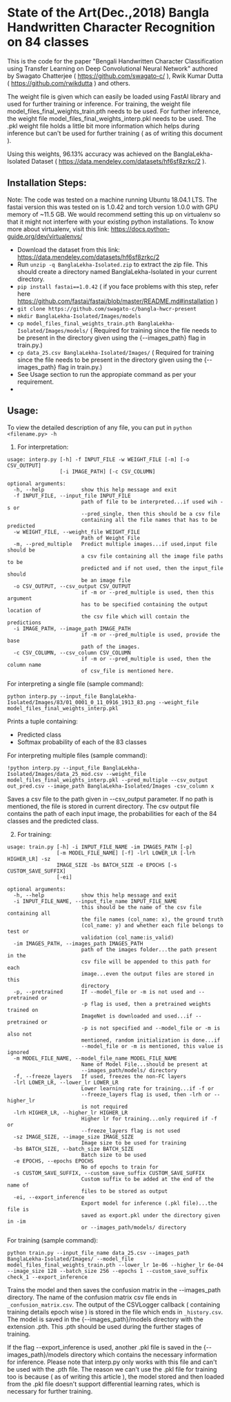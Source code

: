 # State of the Art(Dec.,2018) Bangla Handwritten Character Recognition on 84 classes

This is the code for the paper "Bengali Handwritten Character Classification using Transfer Learning on Deep Convolutional Neural Network" authored by Swagato Chatterjee ( https://github.com/swagato-c/ ), Rwik Kumar Dutta ( https://github.com/rwikdutta ) and others. 

The weight file is given which can easily be loaded using FastAI library and used for further training or inference. For training, the weight file model_files_final_weights_train.pth needs to be used. For further inference, the weight file model_files_final_weights_interp.pkl needs to be used. The .pkl weight file holds a little bit more information which helps during inference but can't be used for further training ( as of writing this document ).

Using this weights, 96.13% accuracy was achieved on the BanglaLekha-Isolated Dataset ( https://data.mendeley.com/datasets/hf6sf8zrkc/2 ).


## Installation Steps:
Note: The code was tested on a machine running Ubuntu 18.04.1 LTS. The fastai version this was tested on is 1.0.42 and torch version 1.0.0 with GPU memory of ~11.5 GB. We would recommend setting this up on virtualenv so that it might not interfere with your existing python installations. To know more about virtualenv, visit this link: https://docs.python-guide.org/dev/virtualenvs/
- Download the dataset from this link: https://data.mendeley.com/datasets/hf6sf8zrkc/2
- Run `unzip -q BanglaLekha-Isolated.zip` to extract the zip file. This should create a directory named BanglaLekha-Isolated in your current directory.
- `pip install fastai==1.0.42` ( if you face problems with this step, refer here https://github.com/fastai/fastai/blob/master/README.md#installation )
- `git clone https://github.com/swagato-c/bangla-hwcr-present`
- `mkdir BanglaLekha-Isolated/Images/models`
- `cp model_files_final_weights_train.pth BanglaLekha-Isolated/Images/models/` ( Required for training since the file needs to be present in the directory given using the {--images_path} flag in train.py.)
- `cp data_25.csv BanglaLekha-Isolated/Images/` ( Required for training since the file needs to be present in the directory given using the {--images_path} flag in train.py.)
- See Usage section to run the appropiate command as per your requirement.
- 

## Usage:
To view the detailed description of any file, you can put in `python <filename.py> -h` 
1. For interpretation:
````
usage: interp.py [-h] -f INPUT_FILE -w WEIGHT_FILE [-m] [-o CSV_OUTPUT]
                 [-i IMAGE_PATH] [-c CSV_COLUMN]

optional arguments:
  -h, --help            show this help message and exit
  -f INPUT_FILE, --input_file INPUT_FILE
                        path of file to be interpreted...if used wih -s or
                        --pred_single, then this should be a csv file
                        containing all the file names that has to be predicted
  -w WEIGHT_FILE, --weight_file WEIGHT_FILE
                        Path of Weight File
  -m, --pred_multiple   Predict multiple images...if used,input file should be
                        a csv file containing all the image file paths to be
                        predicted and if not used, then the input_file should
                        be an image file
  -o CSV_OUTPUT, --csv_output CSV_OUTPUT
                        if -m or --pred_multiple is used, then this argument
                        has to be specified containing the output location of
                        the csv file which will contain the predictions
  -i IMAGE_PATH, --image_path IMAGE_PATH
                        if -m or --pred_multiple is used, provide the base
                        path of the images.
  -c CSV_COLUMN, --csv_column CSV_COLUMN
                        if -m or --pred_multiple is used, then the column name
                        of csv_file is mentioned here.
````
For interpreting a single file (sample command):
````
python interp.py --input_file BanglaLekha-Isolated/Images/83/01_0001_0_11_0916_1913_83.png --weight_file model_files_final_weights_interp.pkl
````
Prints a tuple containing:
- Predicted class
- Softmax probability of each of the 83 classes


For interpreting multiple files (sample command):
````
!python interp.py --input_file BanglaLekha-Isolated/Images/data_25_mod.csv --weight_file model_files_final_weights_interp.pkl --pred_multiple --csv_output out_pred.csv --image_path BanglaLekha-Isolated/Images -csv_column x
````
Saves a csv file to the path given in --csv_output parameter. If no path is mentioned, the file is stored in current directory. The csv output file contains the path of each input image, the probabilities for each of the 84 classes and the  predicted class. 

2. For training:
````
usage: train.py [-h] -i INPUT_FILE_NAME -im IMAGES_PATH [-p]
                [-m MODEL_FILE_NAME] [-f] -lrl LOWER_LR [-lrh HIGHER_LR] -sz
                IMAGE_SIZE -bs BATCH_SIZE -e EPOCHS [-s CUSTOM_SAVE_SUFFIX]
                [-ei]

optional arguments:
  -h, --help            show this help message and exit
  -i INPUT_FILE_NAME, --input_file_name INPUT_FILE_NAME
                        this should be the name of the csv file containing all
                        the file names (col_name: x), the ground truth
                        (col_name: y) and whether each file belongs to test or
                        validation (col_name:is_valid)
  -im IMAGES_PATH, --images_path IMAGES_PATH
                        path of the images folder...the path present in the
                        csv file will be appended to this path for each
                        image...even the output files are stored in this
                        directory
  -p, --pretrained      If --model_file or -m is not used and --pretrained or
                        -p flag is used, then a pretrained weights trained on
                        ImageNet is downloaded and used...if --pretrained or
                        -p is not specified and --model_file or -m is also not
                        mentioned, random initialization is done...if
                        --model_file or -m is mentioned, this value is ignored
  -m MODEL_FILE_NAME, --model_file_name MODEL_FILE_NAME
                        Name of Model File...should be present at
                        --images_path/models/ directory
  -f, --freeze_layers   If used, freezes the non-FC layers
  -lrl LOWER_LR, --lower_lr LOWER_LR
                        Lower learning rate for training...if -f or
                        --freeze_layers flag is used, then -lrh or --higher_lr
                        is not required
  -lrh HIGHER_LR, --higher_lr HIGHER_LR
                        Higher lr for training...only required if -f or
                        --freeze_layers flag is not used
  -sz IMAGE_SIZE, --image_size IMAGE_SIZE
                        Image size to be used for training
  -bs BATCH_SIZE, --batch_size BATCH_SIZE
                        Batch size to be used
  -e EPOCHS, --epochs EPOCHS
                        No of epochs to train for
  -s CUSTOM_SAVE_SUFFIX, --custom_save_suffix CUSTOM_SAVE_SUFFIX
                        Custom suffix to be added at the end of the name of
                        files to be stored as output
  -ei, --export_inference
                        Export model for inference (.pkl file)...the file is
                        saved as export.pkl under the directory given in -im
                        or --images_path/models/ directory
````
For training (sample command):
````
python train.py --input_file_name data_25.csv --images_path BanglaLekha-Isolated/Images/ --model_file model_files_final_weights_train.pth --lower_lr 1e-06 --higher_lr 6e-04 --image_size 128 --batch_size 256 --epochs 1 --custom_save_suffix check_1 --export_inference
````

Trains the model and then saves the confusion matrix in the --images_path directory. The name of the confusion matrix csv file ends in `_confusion_matrix.csv`. The output of the CSVLogger callback ( containing training details epoch wise ) is stored in the file which ends in `_history.csv`. The model is saved in the {--images_path}/models directory  with the extension .pth. This .pth should be used during the further stages of training.

If the flag --export_inference is used, another .pkl file is saved in the {--images_path}/models directory which contains the necessary information for inference. Please note that interp.py only works with this file and can't be used with the .pth file. The reason we can't use the .pkl file for training too is because ( as of writing this article ), the model stored and then loaded from the .pkl file doesn't support differential learning rates, which is necessary for further training.
